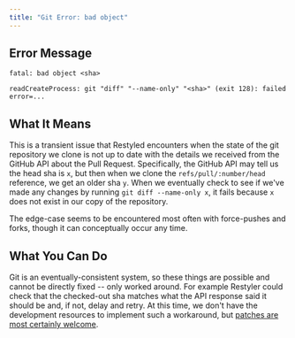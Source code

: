 ```yaml
---
title: "Git Error: bad object"
---
```


## Error Message

```console
fatal: bad object <sha>
```

```console
readCreateProcess: git "diff" "--name-only" "<sha>" (exit 128): failed error=...
```

## What It Means

This is a transient issue that Restyled encounters when the state of the git repository we clone is not up to date with the details we received from the GitHub API about the Pull Request. Specifically, the GitHub API may tell us the head sha is `x`, but then when we clone the `refs/pull/:number/head` reference, we get an older sha `y`. When we eventually check to see if we've made any changes by running `git diff --name-only x`, it fails because `x` does not exist in our copy of the repository.

The edge-case seems to be encountered most often with force-pushes and forks, though it can conceptually occur any time.

## What You Can Do

Git is an eventually-consistent system, so these things are possible and cannot be directly fixed -- only worked around. For example Restyler could check that the checked-out sha matches what the API response said it should be and, if not, delay and retry. At this time, we don't have the development resources to implement such a workaround, but [patches are most certainly welcome](https://github.com/restyled-io/restyled.io/wiki/Contributing-to-Restyled).